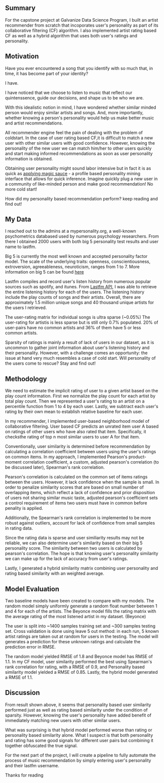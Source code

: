 ## Summary

For the capstone project at Galvanize Data Science Program, I built an artist recommender from scratch that incoporates user's personality as part of its collaborative filtering (CF) algorithm. I also implemented artist rating based CF as well as a hybrid algorithm that uses both user's ratings and personality.

## Motivation

Have you ever encountered a song that you identify with so much that, in time, it has become part of your identity? 

I have. 

I have noticed that we choose to listen to music that reflect our quintenssence, guide our decisions, and shape us to be who we are.

With this idealistic notion in mind, I have wondered whether similar minded person would enjoy similar artists and songs. And, more importantly, whether knowing a person's personality would help us make better music and artist recommendations.

All recommender engine feel the pain of dealing with the problem of coldstart. In the case of user rating based CF,it is difficult to match a new user with other similar users with good confidence. However, knowing the personality of the new user we can match him/her to other users quickly and start making informed recommendations as soon as user personality information is obtained.

Obtaining user personality might sound labor intensive but in fact it is as quick as [applying magic sauce](https://applymagicsauce.com/) -  a profile based personality mining interface that allows for quick inference. Imagine quickly plug a new user in a community of like-minded person and make good recommendation! No more cold start! 

How did my personality based recommendation perform? keep reading and find out!

## My Data

I reached out to the admins at a mypersonality.org, a well-known psychometrics databased used by numerous psychology researchers. From there I obtained 2000 users with both big 5 personality test results and user name to lastfm.

Big 5 is currently the most well known and accepted personality factor model. The scale of the underlying traits: openness, conscientiousness, extroversion, agreeableness, neuroticism, ranges from 1 to 7.
More information on big 5 can be found [here](https://www.123test.com/big-five-personality-theory/) 

Lastfm compiles and record user's listen history from numerous popular sources such as spotify, and itunes. From [Lastfm API](http://www.last.fm/api), I was able to retrieve the entire listening history for each of the users. The listening history include the play counts of songs and their artists. Overall, there are approximately 1.5 million unique songs and 40 thousand unique artists for the users I retrieved. 

The user-rating matrix for individual songs is ultra sparse (~0.05%) The user-rating for artistis is less sparse but is still only 0.7% populated. 20% of user-pairs have no common artists and 36% of them have 5 or less common artists.

Sparsity of ratings is mainly a result of lack of users in our dataset, as it is uncommon to gather joint information about user's listening history and their personality. However, with a challenge comes an opportunity: the issue at hand very much resembles a case of cold start. Will personality of the users come to rescue? Stay and find out!

## Methodology

We need to estimate the implicit rating of user to a given artist based on the play count information. First we normalize the play count for each artist by total play count. Then we represented a user's rating to an artist on a percentile function from 1 to 4 by each user. Lastly, we subtract each user's rating by their own mean to establish relative baseline for each user. 

In my recommender, I implemented user-based neighborhood model of collaborative filtering. User based CF predicts an unrated item user A based on ratings of other users who have also rated that item. Specifically, it checksthe rating of top n most similar users to user A for that item.

Conventionally, user similarity is determined before recommendation by calculating a correlation coefficient between users using the user's ratings on common items. In my approach, I implemented Pearson's product-moment correlation coefficient, a custom, adjusted pearson's correlation (to be discussed later), Spearman's rank correlation.

Pearson's correlation is calculated on the common set of items ratings between the users. However, it lack confidence when the sample is small. In order to penalize similarity scores that are based on small number of overlapping items, which reflect a lack of confidence and prior disposition of users not sharing similar music taste, adjusted pearson's coefficient sets a control requirement of items two users must have in common before penality is applied. 

Additionally, the Spearman's rank correlation is implemented to be more robust against outliers, account for lack of confidence from small samples in rating data.

Since the rating data is sparse and user similiarity results may not be reliable, we can also determine user's similarity based on their big 5 personality score. The similarity between two users is calculated by pearson's correlation. The hope is that knowing user's personality similarity we can make up for the lack of accuracy from user's ratings.

Lastly, I generated a hybrid similarity matrix combining user personality and rating based similarity with an weighted average. 

## Model Evaluation

Two baseline models have been created to compare with my models. The random model simply uniformly generate a random float number between 1 and 4 for each of the artists. The Beyonce model fills the rating matrix with the average rating of the most listened artist in my dataset. (Beyonce)

The user is split into ~1400 samples training set and ~300 samples testing set. Cross validation is done using leave 5 out method: in each run, 5 known artist ratings are taken out at random for users in the testing. The model will generates a prediction for these unknown ratings and calculate the prediction error in RMSE.

The random model yielded RMSE of 1.8 and Beyonce model has RMSE of 1.1. In my CF model, user similarity performed the best using Spearman's rank correlation for rating, with a RMSE of 0.9, and Personality based similarity model yielded a RMSE of 0.85. Lastly, the hybrid model generated a RMSE of 1.1. 

## Discussion

From result shown above, it seems that personality based user similarity performed just as well as rating based similarity under the condition of sparsity. However, knowing the user's personality have added benefit of immediately matching new users with other similar users.

What was surprising is that hybrid model performed worse than rating or personality based similarity alone. What I suspect is that both personality and rating has some good signals for different user pairs but combining it together obfuscated the true signal.

For the next part of the project, I will create a pipeline to fully automate the process of music recommendation by simply entering user's personality and their lastfm username.

Thanks for reading 
 



